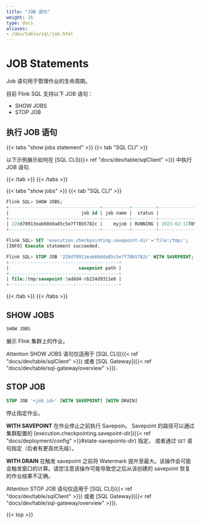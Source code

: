 ```yaml
---
title: "JOB 语句"
weight: 16
type: docs
aliases:
- /dev/table/sql/job.html
---
```

<!--
Licensed to the Apache Software Foundation (ASF) under one
or more contributor license agreements.  See the NOTICE file
distributed with this work for additional information
regarding copyright ownership.  The ASF licenses this file
to you under the Apache License, Version 2.0 (the
"License"); you may not use this file except in compliance
with the License.  You may obtain a copy of the License at

  http://www.apache.org/licenses/LICENSE-2.0

Unless required by applicable law or agreed to in writing,
software distributed under the License is distributed on an
"AS IS" BASIS, WITHOUT WARRANTIES OR CONDITIONS OF ANY
KIND, either express or implied.  See the License for the
specific language governing permissions and limitations
under the License.
-->

# JOB Statements

Job 语句用于管理作业的生命周期。

目前 Flink SQL 支持以下 JOB 语句：
- SHOW JOBS
- STOP JOB

## 执行 JOB 语句

{{< tabs "show jobs statement" >}}
{{< tab "SQL CLI" >}}

以下示例展示如何在 [SQL CLI]({{< ref "docs/dev/table/sqlClient" >}}) 中执行 JOB 语句.

{{< /tab >}}
{{< /tabs >}}

{{< tabs "show jobs" >}}
{{< tab "SQL CLI" >}}
```sql
Flink SQL> SHOW JOBS;
+----------------------------------+----------+---------+-------------------------+
|                           job id | job name |  status |              start time |
+----------------------------------+----------+---------+-------------------------+
| 228d70913eab60dda85c5e7f78b5782c |    myjob | RUNNING | 2023-02-11T05:03:51.523 |
+----------------------------------+----------+---------+-------------------------+

Flink SQL> SET 'execution.checkpointing.savepoint-dir'='file:/tmp/';
[INFO] Execute statement succeeded.

Flink SQL> STOP JOB '228d70913eab60dda85c5e7f78b5782c' WITH SAVEPOINT;
+-----------------------------------------+
|                          savepoint path |
+-----------------------------------------+
| file:/tmp/savepoint-3addd4-0b224d9311e6 |
+-----------------------------------------+
```
{{< /tab >}}
{{< /tabs >}}

## SHOW JOBS

```sql
SHOW JOBS
```

展示 Flink 集群上的作业。

<span class="label label-danger">Attention</span> SHOW JOBS 语句仅适用于 [SQL CLI]({{< ref "docs/dev/table/sqlClient" >}}) 或者 [SQL Gateway]({{< ref "docs/dev/table/sql-gateway/overview" >}}).

## STOP JOB

```sql
STOP JOB '<job_id>' [WITH SAVEPOINT] [WITH DRAIN]
```

停止指定作业。

**WITH SAVEPOINT**
在作业停止之前执行 Savepoin。 Savepoint 的路径可以通过集群配置的
[execution.checkpointing.savepoint-dir]({{< ref "docs/deployment/config" >}}#state-savepoints-dir) 指定，
或者通过 `SET` 语句指定（后者有更高优先级）。

**WITH DRAIN**
在触发 savepoint 之前将 Watermark 提升至最大。该操作会可能会触发窗口的计算。请您注意该操作可能导致您之后从该创建的 savepoint 恢复的作业结果不正确。

<span class="label label-danger">Attention</span> STOP JOB 语句仅适用于 [SQL CLI]({{< ref "docs/dev/table/sqlClient" >}}) 或者 [SQL Gateway]({{< ref "docs/dev/table/sql-gateway/overview" >}}).

{{< top >}}
